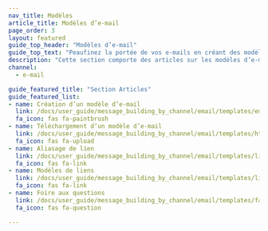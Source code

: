 ```yaml
---
nav_title: Modèles
article_title: Modèles d’e-mail
page_order: 3
layout: featured
guide_top_header: "Modèles d’e-mail"
guide_top_text: "Peaufinez la portée de vos e-mails en créant des modèles d’e-mail adaptés, personnalisés et centrés sur la marque dans Braze. Consultez ces articles pour apprendre comment créer ou télécharger des modèles d’e-mail ainsi que comment tirer parti des modèles de lien d’e-mail et de l’aliasage de lien."
description: "Cette section comporte des articles sur les modèles d’e-mail, les modèles de lien d’e-mail, l’aliasage de lien et plus encore."
channel:
  - e-mail

guide_featured_title: "Section Articles"
guide_featured_list:
- name: Création d’un modèle d’e-mail
  link: /docs/user_guide/message_building_by_channel/email/templates/email_template/
  fa_icon: fas fa-paintbrush
- name: Téléchargement d’un modèle d’e-mail
  link: /docs/user_guide/message_building_by_channel/email/templates/html_email_template/
  fa_icon: fas fa-upload
- name: Aliasage de lien
  link: /docs/user_guide/message_building_by_channel/email/templates/link_aliasing/
  fa_icon: fas fa-link
- name: Modèles de liens
  link: /docs/user_guide/message_building_by_channel/email/templates/link_template/
  fa_icon: fas fa-link
- name: Foire aux questions
  link: /docs/user_guide/message_building_by_channel/email/templates/faq/
  fa_icon: fas fa-question

---
```

<br><br>